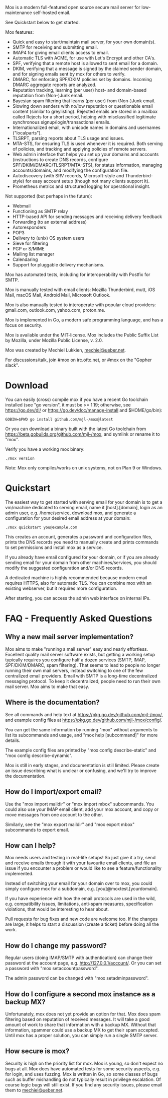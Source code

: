 Mox is a modern full-featured open source secure mail server for low-maintenance self-hosted email.

See Quickstart below to get started.

Mox features:

- Quick and easy to start/maintain mail server, for your own domain(s).
- SMTP for receiving and submitting email.
- IMAP4 for giving email clients access to email.
- Automatic TLS with ACME, for use with Let's Encrypt and other CA's.
- SPF, verifying that a remote host is allowed to sent email for a domain.
- DKIM, verifying that a message is signed by the claimed sender domain,
  and for signing emails sent by mox for others to verify.
- DMARC, for enforcing SPF/DKIM policies set by domains. Incoming DMARC
  aggregate reports are analyzed.
- Reputation tracking, learning (per user) host- and domain-based reputation from
  (Non-)Junk email.
- Bayesian spam filtering that learns (per user) from (Non-)Junk email.
- Slowing down senders with no/low reputation or questionable email content
  (similar to greylisting). Rejected emails are stored in a mailbox called Rejects
  for a short period, helping with misclassified legitimate synchronous
  signup/login/transactional emails.
- Internationalized email, with unicode names in domains and usernames
  ("localparts").
- TLSRPT, parsing reports about TLS usage and issues.
- MTA-STS, for ensuring TLS is used whenever it is required. Both serving of
  policies, and tracking and applying policies of remote servers.
- Web admin interface that helps you set up your domains and accounts
  (instructions to create DNS records, configure
  SPF/DKIM/DMARC/TLSRPT/MTA-STS), for status information, managing
  accounts/domains, and modifying the configuration file.
- Autodiscovery (with SRV records, Microsoft-style and Thunderbird-style) for
  easy account setup (though not many clients support it).
- Prometheus metrics and structured logging for operational insight.

Not supported (but perhaps in the future):

- Webmail
- Functioning as SMTP relay
- HTTP-based API for sending messages and receiving delivery feedback
- Forwarding (to an external address)
- Autoresponders
- POP3
- Delivery to (unix) OS system users
- Sieve for filtering
- PGP or S/MIME
- Mailing list manager
- Calendaring
- Support for pluggable delivery mechanisms.

Mox has automated tests, including for interoperability with Postfix for SMTP.

Mox is manually tested with email clients: Mozilla Thunderbird, mutt, iOS Mail,
macOS Mail, Android Mail, Microsoft Outlook.

Mox is also manually tested to interoperate with popular cloud providers:
gmail.com, outlook.com, yahoo.com, proton.me.

Mox is implemented in Go, a modern safe programming language, and has a focus on
security.

Mox is available under the MIT-license.
Mox includes the Public Suffix List by Mozilla, under Mozilla Public License, v. 2.0.

Mox was created by Mechiel Lukkien, mechiel@ueber.net.

For discussions/talk, join #mox on irc.oftc.net, or #mox on the "Gopher slack".


# Download

You can easily (cross) compile mox if you have a recent Go toolchain installed
(see "go version", it must be >= 1.19; otherwise, see https://go.dev/dl/ or
https://go.dev/doc/manage-install and $HOME/go/bin):

	GOBIN=$PWD go install github.com/mjl-/mox@latest

Or you can download a binary built with the latest Go toolchain from
https://beta.gobuilds.org/github.com/mjl-/mox, and symlink or rename it to
"mox".

Verify you have a working mox binary:

	./mox version

Note: Mox only compiles/works on unix systems, not on Plan 9 or Windows.


# Quickstart

The easiest way to get started with serving email for your domain is to get a
vm/machine dedicated to serving email, name it [host].[domain], login as an
admin user, e.g. /home/service, download mox, and generate a configuration for
your desired email address at your domain:

	./mox quickstart you@example.com

This creates an account, generates a password and configuration files, prints
the DNS records you need to manually create and prints commands to set
permissions and install mox as a service.

If you already have email configured for your domain, or if you are already
sending email for your domain from other machines/services, you should modify
the suggested configuration and/or DNS records.

A dedicated machine is highly recommended because modern email requires HTTPS,
also for automatic TLS.  You can combine mox with an existing webserver, but it
requires more configuration.

After starting, you can access the admin web interface on internal IPs.


# FAQ - Frequently Asked Questions

## Why a new mail server implementation?

Mox aims to make "running a mail server" easy and nearly effortless. Excellent
quality mail server software exists, but getting a working setup typically
requires you configure half a dozen services (SMTP, IMAP, SPF/DKIM/DMARC, spam
filtering). That seems to lead to people no longer running their own mail
servers, instead switching to one of the few centralized email providers. Email
with SMTP is a long-time decentralized messaging protocol. To keep it
decentralized, people need to run their own mail server. Mox aims to make that
easy.

## Where is the documentation?

See all commands and help text at https://pkg.go.dev/github.com/mjl-/mox/, and
example config files at https://pkg.go.dev/github.com/mjl-/mox/config/.

You can get the same information by running "mox" without arguments to list its
subcommands and usage, and "mox help [subcommand]" for more details.

The example config files are printed by "mox config describe-static" and "mox
config describe-dynamic".

Mox is still in early stages, and documentation is still limited. Please create
an issue describing what is unclear or confusing, and we'll try to improve the
documentation.

## How do I import/export email?

Use the "mox import maildir" or "mox import mbox" subcommands. You could also
use your IMAP email client, add your mox account, and copy or move messages
from one account to the other.

Similarly, see the "mox export maildir" and "mox export mbox" subcommands to
export email.

## How can I help?

Mox needs users and testing in real-life setups! So just give it a try, send
and receive emails through it with your favourite email clients, and file an
issue if you encounter a problem or would like to see a feature/functionality
implemented.

Instead of switching your email for your domain over to mox, you could simply
configure mox for a subdomain, e.g. [you]@moxtest.[yourdomain].

If you have experience with how the email protocols are used in the wild, e.g.
compatibility issues, limitations, anti-spam measures, specification
violations, that would be interesting to hear about.

Pull requests for bug fixes and new code are welcome too. If the changes are
large, it helps to start a discussion (create a ticket) before doing all the
work.

## How do I change my password?

Regular users (doing IMAP/SMTP with authentication) can change their password
at the account page, e.g. http://127.0.0.1/account/. Or you can set a password
with "mox setaccountpassword".

The admin password can be changed with "mox setadminpassword".

## How do I configure a second mox instance as a backup MX?

Unfortunately, mox does not yet provide an option for that. Mox does spam
filtering based on reputation of received messages. It will take a good amount
of work to share that information with a backup MX. Without that information,
spammer could use a backup MX to get their spam accepted. Until mox has a
proper solution, you can simply run a single SMTP server.

## How secure is mox?

Security is high on the priority list for mox. Mox is young, so don't expect no
bugs at all. Mox does have automated tests for some security aspects, e.g. for
login, and uses fuzzing. Mox is written in Go, so some classes of bugs such as
buffer mishandling do not typically result in privilege escalation.  Of course
logic bugs will still exist. If you find any security issues, please email them
to mechiel@ueber.net.
